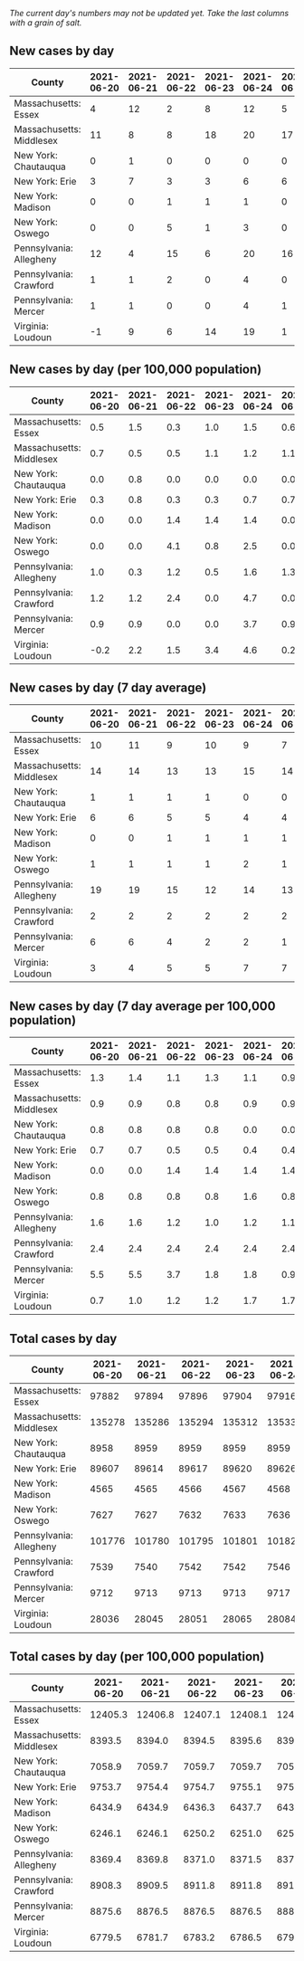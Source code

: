 _The current day's numbers may not be updated yet. Take the last columns with a grain of salt._
## New cases by day

| County | 2021-06-20 | 2021-06-21 | 2021-06-22 | 2021-06-23 | 2021-06-24 | 2021-06-25 | 2021-06-26 |
| --- | --- | --- | --- | --- | --- | --- | --- |
| Massachusetts: Essex | 4 | 12 | 2 | 8 | 12 | 5 | 14 |
| Massachusetts: Middlesex | 11 | 8 | 8 | 18 | 20 | 17 | 13 |
| New York: Chautauqua | 0 | 1 | 0 | 0 | 0 | 0 | 0 |
| New York: Erie | 3 | 7 | 3 | 3 | 6 | 6 | 6 |
| New York: Madison | 0 | 0 | 1 | 1 | 1 | 0 | 2 |
| New York: Oswego | 0 | 0 | 5 | 1 | 3 | 0 | 1 |
| Pennsylvania: Allegheny | 12 | 4 | 15 | 6 | 20 | 16 | 17 |
| Pennsylvania: Crawford | 1 | 1 | 2 | 0 | 4 | 0 | 0 |
| Pennsylvania: Mercer | 1 | 1 | 0 | 0 | 4 | 1 | 2 |
| Virginia: Loudoun | -1 | 9 | 6 | 14 | 19 | 1 | 6 |

## New cases by day (per 100,000 population)

| County | 2021-06-20 | 2021-06-21 | 2021-06-22 | 2021-06-23 | 2021-06-24 | 2021-06-25 | 2021-06-26 |
| --- | --- | --- | --- | --- | --- | --- | --- |
| Massachusetts: Essex | 0.5 | 1.5 | 0.3 | 1.0 | 1.5 | 0.6 | 1.8 |
| Massachusetts: Middlesex | 0.7 | 0.5 | 0.5 | 1.1 | 1.2 | 1.1 | 0.8 |
| New York: Chautauqua | 0.0 | 0.8 | 0.0 | 0.0 | 0.0 | 0.0 | 0.0 |
| New York: Erie | 0.3 | 0.8 | 0.3 | 0.3 | 0.7 | 0.7 | 0.7 |
| New York: Madison | 0.0 | 0.0 | 1.4 | 1.4 | 1.4 | 0.0 | 2.8 |
| New York: Oswego | 0.0 | 0.0 | 4.1 | 0.8 | 2.5 | 0.0 | 0.8 |
| Pennsylvania: Allegheny | 1.0 | 0.3 | 1.2 | 0.5 | 1.6 | 1.3 | 1.4 |
| Pennsylvania: Crawford | 1.2 | 1.2 | 2.4 | 0.0 | 4.7 | 0.0 | 0.0 |
| Pennsylvania: Mercer | 0.9 | 0.9 | 0.0 | 0.0 | 3.7 | 0.9 | 1.8 |
| Virginia: Loudoun | -0.2 | 2.2 | 1.5 | 3.4 | 4.6 | 0.2 | 1.5 |

## New cases by day (7 day average)

| County | 2021-06-20 | 2021-06-21 | 2021-06-22 | 2021-06-23 | 2021-06-24 | 2021-06-25 | 2021-06-26 |
| --- | --- | --- | --- | --- | --- | --- | --- |
| Massachusetts: Essex | 10 | 11 | 9 | 10 | 9 | 7 | 8 |
| Massachusetts: Middlesex | 14 | 14 | 13 | 13 | 15 | 14 | 14 |
| New York: Chautauqua | 1 | 1 | 1 | 1 | 0 | 0 | 0 |
| New York: Erie | 6 | 6 | 5 | 5 | 4 | 4 | 5 |
| New York: Madison | 0 | 0 | 1 | 1 | 1 | 1 | 1 |
| New York: Oswego | 1 | 1 | 1 | 1 | 2 | 1 | 1 |
| Pennsylvania: Allegheny | 19 | 19 | 15 | 12 | 14 | 13 | 13 |
| Pennsylvania: Crawford | 2 | 2 | 2 | 2 | 2 | 2 | 1 |
| Pennsylvania: Mercer | 6 | 6 | 4 | 2 | 2 | 1 | 1 |
| Virginia: Loudoun | 3 | 4 | 5 | 5 | 7 | 7 | 8 |

## New cases by day (7 day average per 100,000 population)

| County | 2021-06-20 | 2021-06-21 | 2021-06-22 | 2021-06-23 | 2021-06-24 | 2021-06-25 | 2021-06-26 |
| --- | --- | --- | --- | --- | --- | --- | --- |
| Massachusetts: Essex | 1.3 | 1.4 | 1.1 | 1.3 | 1.1 | 0.9 | 1.0 |
| Massachusetts: Middlesex | 0.9 | 0.9 | 0.8 | 0.8 | 0.9 | 0.9 | 0.9 |
| New York: Chautauqua | 0.8 | 0.8 | 0.8 | 0.8 | 0.0 | 0.0 | 0.0 |
| New York: Erie | 0.7 | 0.7 | 0.5 | 0.5 | 0.4 | 0.4 | 0.5 |
| New York: Madison | 0.0 | 0.0 | 1.4 | 1.4 | 1.4 | 1.4 | 1.4 |
| New York: Oswego | 0.8 | 0.8 | 0.8 | 0.8 | 1.6 | 0.8 | 0.8 |
| Pennsylvania: Allegheny | 1.6 | 1.6 | 1.2 | 1.0 | 1.2 | 1.1 | 1.1 |
| Pennsylvania: Crawford | 2.4 | 2.4 | 2.4 | 2.4 | 2.4 | 2.4 | 1.2 |
| Pennsylvania: Mercer | 5.5 | 5.5 | 3.7 | 1.8 | 1.8 | 0.9 | 0.9 |
| Virginia: Loudoun | 0.7 | 1.0 | 1.2 | 1.2 | 1.7 | 1.7 | 1.9 |

## Total cases by day

| County | 2021-06-20 | 2021-06-21 | 2021-06-22 | 2021-06-23 | 2021-06-24 | 2021-06-25 | 2021-06-26 |
| --- | --- | --- | --- | --- | --- | --- | --- |
| Massachusetts: Essex | 97882 | 97894 | 97896 | 97904 | 97916 | 97921 | 97935 |
| Massachusetts: Middlesex | 135278 | 135286 | 135294 | 135312 | 135332 | 135349 | 135362 |
| New York: Chautauqua | 8958 | 8959 | 8959 | 8959 | 8959 | 8959 | 8959 |
| New York: Erie | 89607 | 89614 | 89617 | 89620 | 89626 | 89632 | 89638 |
| New York: Madison | 4565 | 4565 | 4566 | 4567 | 4568 | 4568 | 4570 |
| New York: Oswego | 7627 | 7627 | 7632 | 7633 | 7636 | 7636 | 7637 |
| Pennsylvania: Allegheny | 101776 | 101780 | 101795 | 101801 | 101821 | 101837 | 101854 |
| Pennsylvania: Crawford | 7539 | 7540 | 7542 | 7542 | 7546 | 7546 | 7546 |
| Pennsylvania: Mercer | 9712 | 9713 | 9713 | 9713 | 9717 | 9718 | 9720 |
| Virginia: Loudoun | 28036 | 28045 | 28051 | 28065 | 28084 | 28085 | 28091 |

## Total cases by day (per 100,000 population)

| County | 2021-06-20 | 2021-06-21 | 2021-06-22 | 2021-06-23 | 2021-06-24 | 2021-06-25 | 2021-06-26 |
| --- | --- | --- | --- | --- | --- | --- | --- |
| Massachusetts: Essex | 12405.3 | 12406.8 | 12407.1 | 12408.1 | 12409.6 | 12410.2 | 12412.0 |
| Massachusetts: Middlesex | 8393.5 | 8394.0 | 8394.5 | 8395.6 | 8396.9 | 8397.9 | 8398.7 |
| New York: Chautauqua | 7058.9 | 7059.7 | 7059.7 | 7059.7 | 7059.7 | 7059.7 | 7059.7 |
| New York: Erie | 9753.7 | 9754.4 | 9754.7 | 9755.1 | 9755.7 | 9756.4 | 9757.0 |
| New York: Madison | 6434.9 | 6434.9 | 6436.3 | 6437.7 | 6439.2 | 6439.2 | 6442.0 |
| New York: Oswego | 6246.1 | 6246.1 | 6250.2 | 6251.0 | 6253.4 | 6253.4 | 6254.2 |
| Pennsylvania: Allegheny | 8369.4 | 8369.8 | 8371.0 | 8371.5 | 8373.1 | 8374.4 | 8375.8 |
| Pennsylvania: Crawford | 8908.3 | 8909.5 | 8911.8 | 8911.8 | 8916.6 | 8916.6 | 8916.6 |
| Pennsylvania: Mercer | 8875.6 | 8876.5 | 8876.5 | 8876.5 | 8880.1 | 8881.0 | 8882.9 |
| Virginia: Loudoun | 6779.5 | 6781.7 | 6783.2 | 6786.5 | 6791.1 | 6791.4 | 6792.8 |
